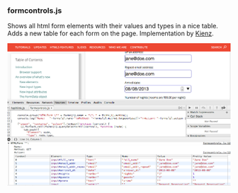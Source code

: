 ### formcontrols.js

Shows all html form elements with their values and types in a nice table.  Adds a new table for each form on the page.  Implementation by [Kienz](https://github.com/Kienz).

[![formcontrols](formcontrols.png)](formcontrols.js)